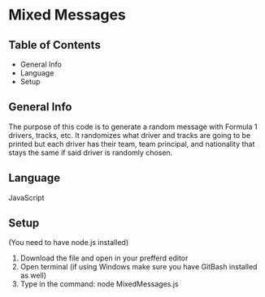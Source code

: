 # Mixed Messages

## Table of Contents
+ General Info
+ Language
+ Setup

## General Info
The purpose of this code is to generate a random message with Formula 1 drivers, tracks, etc. It randomizes what driver and tracks are going to be printed but each driver has their team, team principal, and nationality that stays the same if said driver is randomly chosen.

## Language
JavaScript

## Setup
(You need to have node.js installed)
1. Download the file and open in your prefferd editor
2. Open terminal (if using Windows make sure you have GitBash installed as well)
3. Type in the command: node MixedMessages.js